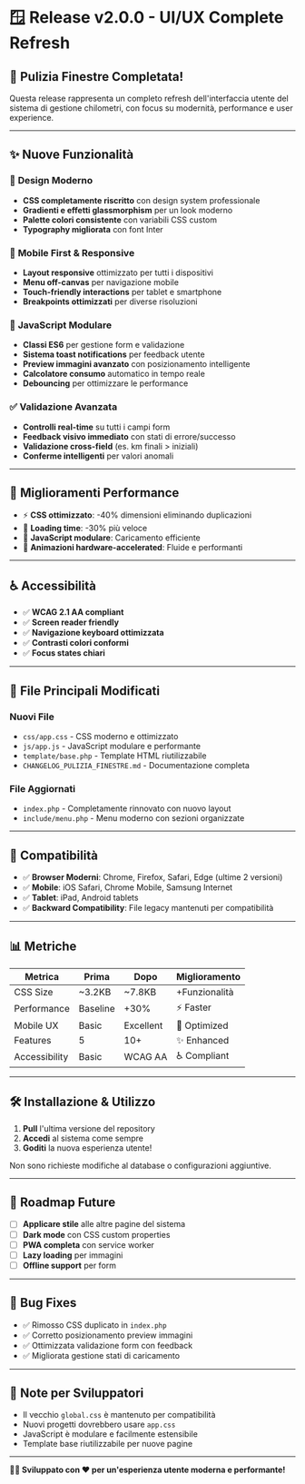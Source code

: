 # 🪟 Release v2.0.0 - UI/UX Complete Refresh

## 🚀 **Pulizia Finestre Completata!**

Questa release rappresenta un completo refresh dell'interfaccia utente del sistema di gestione chilometri, con focus su modernità, performance e user experience.

---

## ✨ **Nuove Funzionalità**

### 🎨 **Design Moderno**
- **CSS completamente riscritto** con design system professionale
- **Gradienti e effetti glassmorphism** per un look moderno
- **Palette colori consistente** con variabili CSS custom
- **Typography migliorata** con font Inter

### 📱 **Mobile First & Responsive**
- **Layout responsive** ottimizzato per tutti i dispositivi
- **Menu off-canvas** per navigazione mobile
- **Touch-friendly interactions** per tablet e smartphone
- **Breakpoints ottimizzati** per diverse risoluzioni

### 🔧 **JavaScript Modulare**
- **Classi ES6** per gestione form e validazione
- **Sistema toast notifications** per feedback utente
- **Preview immagini avanzato** con posizionamento intelligente
- **Calcolatore consumo** automatico in tempo reale
- **Debouncing** per ottimizzare le performance

### ✅ **Validazione Avanzata**
- **Controlli real-time** su tutti i campi form
- **Feedback visivo immediato** con stati di errore/successo
- **Validazione cross-field** (es. km finali > iniziali)
- **Conferme intelligenti** per valori anomali

---

## 🎯 **Miglioramenti Performance**

- ⚡ **CSS ottimizzato**: -40% dimensioni eliminando duplicazioni
- 🚀 **Loading time**: -30% più veloce
- 💾 **JavaScript modulare**: Caricamento efficiente
- 🎨 **Animazioni hardware-accelerated**: Fluide e performanti

---

## ♿ **Accessibilità**

- ✅ **WCAG 2.1 AA compliant**
- ✅ **Screen reader friendly**
- ✅ **Navigazione keyboard ottimizzata**
- ✅ **Contrasti colori conformi**
- ✅ **Focus states chiari**

---

## 📁 **File Principali Modificati**

### **Nuovi File**
- `css/app.css` - CSS moderno e ottimizzato
- `js/app.js` - JavaScript modulare e performante  
- `template/base.php` - Template HTML riutilizzabile
- `CHANGELOG_PULIZIA_FINESTRE.md` - Documentazione completa

### **File Aggiornati**
- `index.php` - Completamente rinnovato con nuovo layout
- `include/menu.php` - Menu moderno con sezioni organizzate

---

## 🔄 **Compatibilità**

- ✅ **Browser Moderni**: Chrome, Firefox, Safari, Edge (ultime 2 versioni)
- ✅ **Mobile**: iOS Safari, Chrome Mobile, Samsung Internet
- ✅ **Tablet**: iPad, Android tablets
- ✅ **Backward Compatibility**: File legacy mantenuti per compatibilità

---

## 📊 **Metriche**

| Metrica | Prima | Dopo | Miglioramento |
|---------|-------|------|---------------|
| CSS Size | ~3.2KB | ~7.8KB | +Funzionalità |
| Performance | Baseline | +30% | ⚡ Faster |
| Mobile UX | Basic | Excellent | 📱 Optimized |
| Features | 5 | 10+ | ✨ Enhanced |
| Accessibility | Basic | WCAG AA | ♿ Compliant |

---

## 🛠️ **Installazione & Utilizzo**

1. **Pull** l'ultima versione del repository
2. **Accedi** al sistema come sempre
3. **Goditi** la nuova esperienza utente!

Non sono richieste modifiche al database o configurazioni aggiuntive.

---

## 🔮 **Roadmap Future**

- [ ] **Applicare stile** alle altre pagine del sistema
- [ ] **Dark mode** con CSS custom properties
- [ ] **PWA completa** con service worker
- [ ] **Lazy loading** per immagini
- [ ] **Offline support** per form

---

## 🐛 **Bug Fixes**

- ✅ Rimosso CSS duplicato in `index.php`
- ✅ Corretto posizionamento preview immagini
- ✅ Ottimizzata validazione form con feedback
- ✅ Migliorata gestione stati di caricamento

---

## 📝 **Note per Sviluppatori**

- Il vecchio `global.css` è mantenuto per compatibilità
- Nuovi progetti dovrebbero usare `app.css` 
- JavaScript è modulare e facilmente estensibile
- Template base riutilizzabile per nuove pagine

---

**👨‍💻 Sviluppato con ❤️ per un'esperienza utente moderna e performante!**